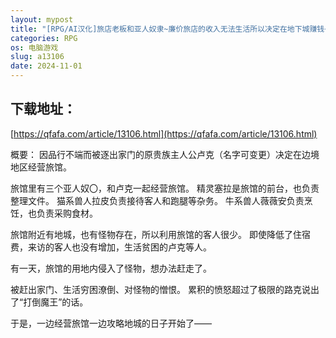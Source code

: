 ```yaml
---
layout: mypost
title: "[RPG/AI汉化]旅店老板和亚人奴隶~廉价旅店的收入无法生活所以决定在地下城赚钱~v1.01[PC/750M]"
categories: RPG
os: 电脑游戏
slug: a13106
date: 2024-11-01
---
```


## 下载地址：

[https://qfafa.com/article/13106.html](https://qfafa.com/article/13106.html)

概要：
因品行不端而被逐出家门的原贵族主人公卢克（名字可变更）决定在边境地区经营旅馆。

旅馆里有三个亚人奴〇，和卢克一起经营旅馆。
精灵塞拉是旅馆的前台，也负责整理文件。
猫系兽人拉皮负责接待客人和跑腿等杂务。
牛系兽人薇薇安负责烹饪，也负责采购食材。

旅馆附近有地城，也有怪物存在，所以利用旅馆的客人很少。
即使降低了住宿费，来访的客人也没有增加，生活贫困的卢克等人。

有一天，旅馆的用地内侵入了怪物，想办法赶走了。

被赶出家门、生活穷困潦倒、对怪物的憎恨。
累积的愤怒超过了极限的路克说出了“打倒魔王”的话。

于是，一边经营旅馆一边攻略地城的日子开始了——